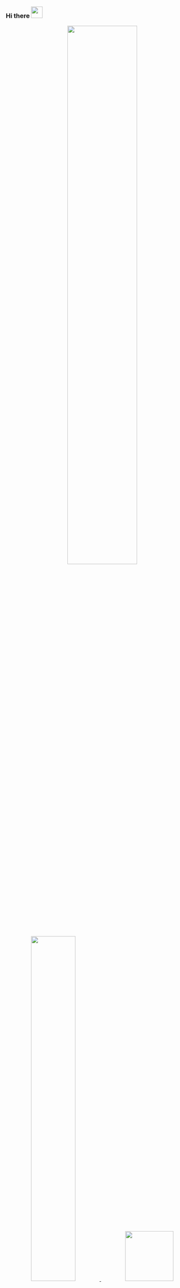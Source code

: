 ### Hi there <img height="30em" src="https://raw.githubusercontent.com/iampavangandhi/iampavangandhi/master/gifs/Hi.gif">

<div align="center">
<img  width="60%" src="https://cdn.dribbble.com/users/322079/screenshots/5054690/media/a59128f13b5e99544a25508531fd1cc7.gif" />
</div>


<div >
<br>

  
</div>
<br>

<div align="center">
  <a href="https://github.com/YgorAlves-max">
  <img width="48%" "height="130em" src="https://github-readme-stats.vercel.app/api?username=YgorAlves-max&show_icons=true&theme=synthwave&include_all_commits=true&count_private=true"/>
  <img width="50%"  height="130em" src="https://github-readme-stats.vercel.app/api/top-langs/?username=YgorAlves-max&layout=compact&langs_count=7&theme=synthwave"/>
</div>

<div> 
  <a href="https://instagram.com/ygaok" target="_blank"><img src="https://img.shields.io/badge/-Instagram-%23E4405F?style=for-the-badge&logo=instagram&logoColor=white" target="_blank"></a>
  <a href = "mailto:ygorpb2@gmail.com"><img src="https://img.shields.io/badge/-Gmail-%23333?style=for-the-badge&logo=gmail&logoColor=white" target="_blank"></a>
  <a href="https://www.linkedin.com/in/ygor-alves-0387081b2/" target="_blank"><img src="https://img.shields.io/badge/-LinkedIn-%230077B5?style=for-the-badge&logo=linkedin&logoColor=white" target="_blank"></a> 
  
![Snake animation](https://github.com/YgorAlves-max/YgorAlves-max/blob/output/github-contribution-grid-snake.svg)
  
</div>


- 🌱 I'm a website and landingpage developer (HTML, CSS, SCSS, JavaScript).
- I have solid Knowledge in HTML, CSS, SCSS, BEM.
- I have solid knowledge of Javascript ES6+, including DOM manipulation.
- I have solid knowledge in TypeScript.
- I have knowledge in NodeJs, MySQL.
- I have Knowledge in front-end frameworks and libraries (Angular, material, bootstrap, ng-prime).
- I have knowledge in state management, props, hooks and componentization in Angular.
- I have Integrations with API's.
- I have Knowledge in Git, GitHub, AzureDevops.
- I have Knowledge in Figma (prototyping).
- I have Experience with agile methodologies.
- I have Experience with agile methodologies.
